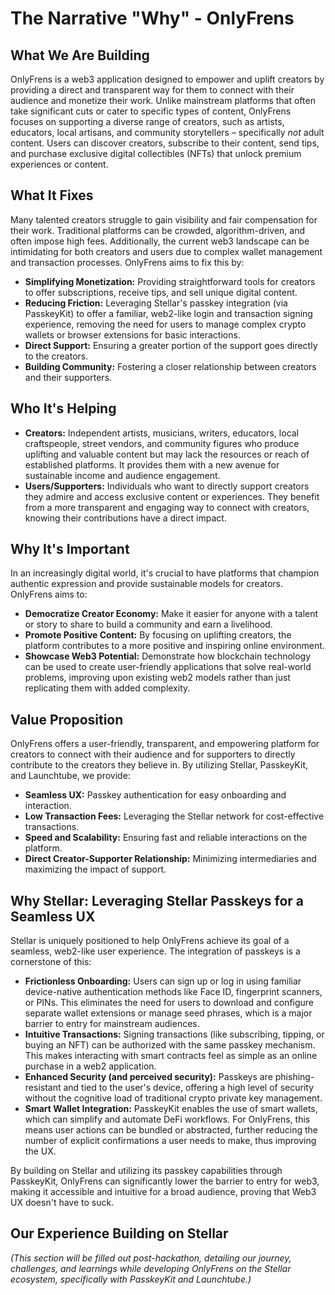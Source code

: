 # The Narrative "Why" - OnlyFrens

## What We Are Building

OnlyFrens is a web3 application designed to empower and uplift creators by providing a direct and transparent way for them to connect with their audience and monetize their work. Unlike mainstream platforms that often take significant cuts or cater to specific types of content, OnlyFrens focuses on supporting a diverse range of creators, such as artists, educators, local artisans, and community storytellers – specifically *not* adult content. Users can discover creators, subscribe to their content, send tips, and purchase exclusive digital collectibles (NFTs) that unlock premium experiences or content.

## What It Fixes

Many talented creators struggle to gain visibility and fair compensation for their work. Traditional platforms can be crowded, algorithm-driven, and often impose high fees. Additionally, the current web3 landscape can be intimidating for both creators and users due to complex wallet management and transaction processes. OnlyFrens aims to fix this by:

*   **Simplifying Monetization:** Providing straightforward tools for creators to offer subscriptions, receive tips, and sell unique digital content.
*   **Reducing Friction:** Leveraging Stellar's passkey integration (via PasskeyKit) to offer a familiar, web2-like login and transaction signing experience, removing the need for users to manage complex crypto wallets or browser extensions for basic interactions.
*   **Direct Support:** Ensuring a greater portion of the support goes directly to the creators.
*   **Building Community:** Fostering a closer relationship between creators and their supporters.

## Who It's Helping

*   **Creators:** Independent artists, musicians, writers, educators, local craftspeople, street vendors, and community figures who produce uplifting and valuable content but may lack the resources or reach of established platforms. It provides them with a new avenue for sustainable income and audience engagement.
*   **Users/Supporters:** Individuals who want to directly support creators they admire and access exclusive content or experiences. They benefit from a more transparent and engaging way to connect with creators, knowing their contributions have a direct impact.

## Why It's Important

In an increasingly digital world, it's crucial to have platforms that champion authentic expression and provide sustainable models for creators. OnlyFrens aims to:

*   **Democratize Creator Economy:** Make it easier for anyone with a talent or story to share to build a community and earn a livelihood.
*   **Promote Positive Content:** By focusing on uplifting creators, the platform contributes to a more positive and inspiring online environment.
*   **Showcase Web3 Potential:** Demonstrate how blockchain technology can be used to create user-friendly applications that solve real-world problems, improving upon existing web2 models rather than just replicating them with added complexity.

## Value Proposition

OnlyFrens offers a user-friendly, transparent, and empowering platform for creators to connect with their audience and for supporters to directly contribute to the creators they believe in. By utilizing Stellar, PasskeyKit, and Launchtube, we provide:

*   **Seamless UX:** Passkey authentication for easy onboarding and interaction.
*   **Low Transaction Fees:** Leveraging the Stellar network for cost-effective transactions.
*   **Speed and Scalability:** Ensuring fast and reliable interactions on the platform.
*   **Direct Creator-Supporter Relationship:** Minimizing intermediaries and maximizing the impact of support.

## Why Stellar: Leveraging Stellar Passkeys for a Seamless UX

Stellar is uniquely positioned to help OnlyFrens achieve its goal of a seamless, web2-like user experience. The integration of passkeys is a cornerstone of this:

*   **Frictionless Onboarding:** Users can sign up or log in using familiar device-native authentication methods like Face ID, fingerprint scanners, or PINs. This eliminates the need for users to download and configure separate wallet extensions or manage seed phrases, which is a major barrier to entry for mainstream audiences.
*   **Intuitive Transactions:** Signing transactions (like subscribing, tipping, or buying an NFT) can be authorized with the same passkey mechanism. This makes interacting with smart contracts feel as simple as an online purchase in a web2 application.
*   **Enhanced Security (and perceived security):** Passkeys are phishing-resistant and tied to the user's device, offering a high level of security without the cognitive load of traditional crypto private key management.
*   **Smart Wallet Integration:** PasskeyKit enables the use of smart wallets, which can simplify and automate DeFi workflows. For OnlyFrens, this means user actions can be bundled or abstracted, further reducing the number of explicit confirmations a user needs to make, thus improving the UX.

By building on Stellar and utilizing its passkey capabilities through PasskeyKit, OnlyFrens can significantly lower the barrier to entry for web3, making it accessible and intuitive for a broad audience, proving that Web3 UX doesn't have to suck.

## Our Experience Building on Stellar

*(This section will be filled out post-hackathon, detailing our journey, challenges, and learnings while developing OnlyFrens on the Stellar ecosystem, specifically with PasskeyKit and Launchtube.)* 